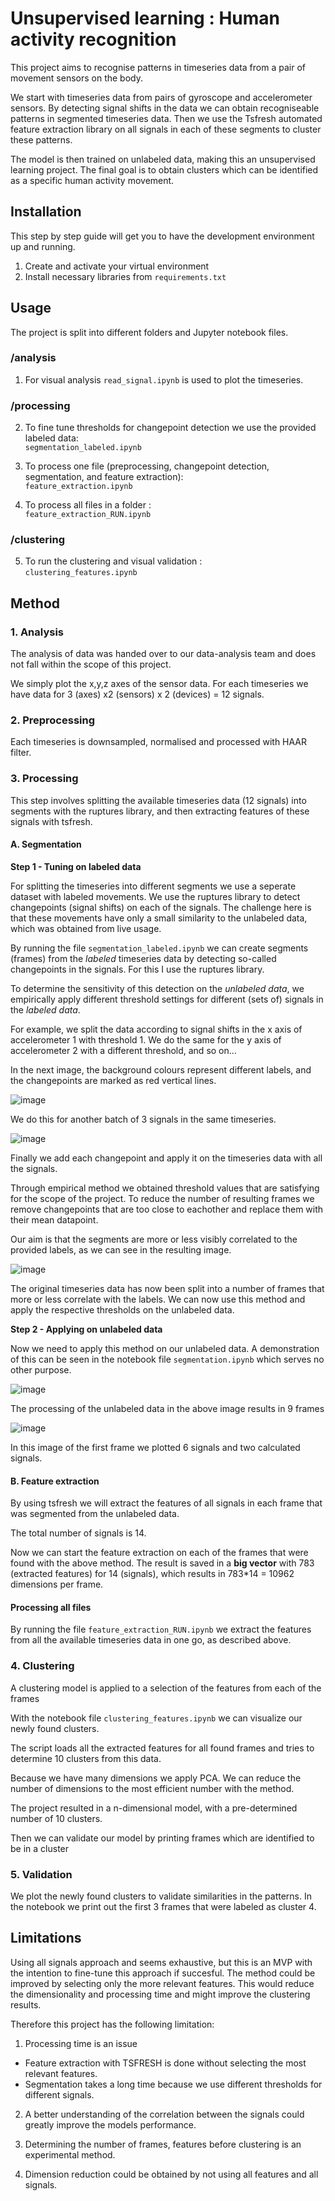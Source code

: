 # Unsupervised learning : Human activity recognition

This project aims to recognise patterns in timeseries data from a pair of movement sensors on the body. 

We start with timeseries data from pairs of gyroscope and accelerometer sensors. By detecting signal shifts in the data we can obtain recogniseable patterns in segmented timeseries data. Then we use the Tsfresh automated feature extraction library on all signals in each of these segments to cluster these patterns.

The model is then trained on unlabeled data, making this an unsupervised learning project. The final goal is to obtain clusters which can be identified as a specific human activity movement.

## Installation

This step by step guide will get you to have the development environment up and running.

1. Create and activate your virtual environment
2. Install necessary libraries from `requirements.txt`
 
## Usage

The project is split into different folders and Jupyter notebook files.<br>

### /analysis

1. For visual analysis `read_signal.ipynb` is used to plot the timeseries.<br>

### /processing

2. To fine tune thresholds for changepoint detection we use the provided labeled data:<br>
`segmentation_labeled.ipynb`

3. To process one file (preprocessing, changepoint detection, segmentation, and feature extraction): <br>
`feature_extraction.ipynb`

4. To process all files in a folder : <br>
`feature_extraction_RUN.ipynb` <br>

### /clustering

5. To run the clustering and visual validation :<br>
`clustering_features.ipynb`<br>
 
## Method

### 1. **Analysis**
The analysis of data was handed over to our data-analysis team and does not fall within the scope of this project.

We simply plot the x,y,z axes of the sensor data. For each timeseries we have data for 3 (axes) x2 (sensors) x 2 (devices) = 12 signals. 

### 2. **Preprocessing**
Each timeseries is downsampled, normalised and processed with HAAR filter.

### 3. **Processing**
This step involves splitting the available timeseries data (12 signals) into segments with the ruptures library, and then extracting features of these signals with tsfresh.

#### **A. Segmentation**

**Step 1 - Tuning on labeled data**

For splitting the timeseries into different segments we use a seperate dataset with labeled movements. We use the ruptures library to detect changepoints (signal shifts) on each of the signals. The challenge here is that these movements have only a small similarity to the unlabeled data, which was obtained from live usage.

By running the file `segmentation_labeled.ipynb` we can create segments (frames) from the *labeled* timeseries data by detecting so-called changepoints in the signals. For this I use the ruptures library.

To determine the sensitivity of this detection on the *unlabeled data*, we empirically apply different threshold settings for different (sets of) signals in the *labeled data*.

For example, we split the data according to signal shifts in the x axis of accelerometer 1 with threshold 1. We do the same for the y axis of accelerometer 2 with a different threshold, and so on...

In the next image, the background colours represent different labels, and the changepoints are marked as red vertical lines.

![image](/assets/segmentation_1_signal.png)

We do this for another batch of 3 signals in the same timeseries.

![image](/assets/segmentation_3_signal.png)

Finally we add each changepoint and apply it on the timeseries data with all the signals.

Through empirical method we obtained threshold values that are satisfying for the scope of the project. To reduce the number of resulting frames we remove changepoints that are too close to eachother and replace them with their mean datapoint. 

Our aim is that the segments are more or less visibly correlated to the provided labels, as we can see in the resulting image.

![image](/assets/segmentation_12_signals.png)

The original timeseries data has now been split into a number of frames that more or less correlate with the labels. We can now use this method and apply the respective thresholds on the unlabeled data.

**Step 2 - Applying on unlabeled data**

Now we need to apply this method on our unlabeled data. A demonstration of this can be seen in the notebook file `segmentation.ipynb` which serves no other purpose.

![image](/assets/unlabeled_segmentation.png)

The processing of the unlabeled data in the above image results in 9 frames

![image](/assets/unlabeled_frame_1.png)

In this image of the first frame we plotted 6 signals and two calculated signals. 

#### **B. Feature extraction**

By using tsfresh we will extract the features of all signals in each frame that was segmented from the unlabeled data.
 
The total number of signals is 14. 

Now we can start the feature extraction on each of the frames that were found with the above method. The result is saved in a **big vector** with 783 (extracted features) for 14 (signals), which results in 783*14 = 10962 dimensions per frame. 

#### Processing all files

By running the file `feature_extraction_RUN.ipynb` we extract the features from all the available timeseries data in one go, as described above.

### 4. **Clustering**
A clustering model is applied to a selection of the features from each of the frames

With the notebook file `clustering_features.ipynb` we can visualize our newly found clusters.

The script loads all the extracted features for all found frames and tries to determine 10 clusters from this data.

Because we have many dimensions we apply PCA. We can reduce the number of dimensions to the most efficient number with the method.

The project resulted in a n-dimensional model, with a pre-determined number of 10 clusters.

Then we can validate our model by printing frames which are identified to be in a cluster

### 5. **Validation**

We plot the newly found clusters to validate similarities in the patterns. In the notebook we print out the first 3 frames that were labeled as cluster 4.
 
## Limitations

Using all signals approach and seems exhaustive, but this is an MVP with the intention to fine-tune this approach if succesful. The method could be improved by selecting only the more relevant features. This would reduce the dimensionality and processing time and might improve the clustering results.

Therefore this project has the following limitation:

1. Processing time is an issue

- Feature extraction with TSFRESH is done without selecting the most relevant features. 
- Segmentation takes a long time because we use different thresholds for different signals.

2. A better understanding of the correlation between the signals could greatly improve the models performance.

3. Determining the number of frames, features before clustering is an experimental method. 

4. Dimension reduction could be obtained by not using all features and all signals. 

 
